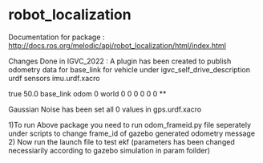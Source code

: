 robot_localization
==================
Documentation for package : http://docs.ros.org/melodic/api/robot_localization/html/index.html

Changes Done in IGVC_2022 :
A plugin has been created to publish odometry data for base_link for vehicle under igvc_self_drive_description urdf sensors imu.urdf.xacro


<gazebo>
 <plugin name="p3d_base_controllers" filename="libgazebo_ros_p3d.so">
   <alwaysOn>true</alwaysOn>
   <updateRate>50.0</updateRate>
   <bodyName>base_link</bodyName>
   <topicName>odom</topicName>
   <gaussianNoise>0</gaussianNoise>
   <frameName>world</frameName>
   <xyzOffsets>0 0 0</xyzOffsets>
   <rpyOffsets>0 0 0</rpyOffsets>
 </plugin>
</gazebo>**
    
 Gaussian Noise has been set all 0 values in gps.urdf.xacro
 
1)To run Above package you need to run odom_frameid.py file seperately under scripts to change frame_id of gazebo generated odometry message
2) Now run the launch file to test ekf (parameters has been changed necessiarily according to gazebo simulation in param foilder)

